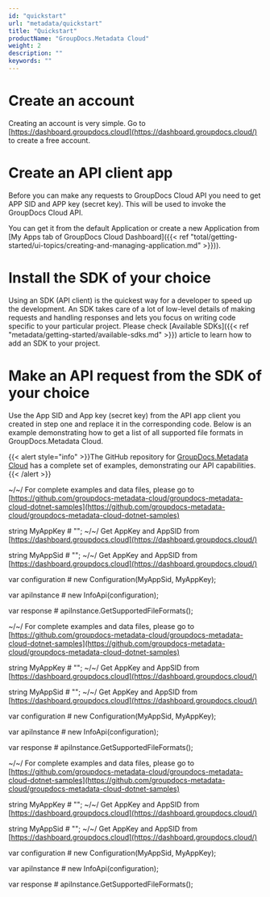 ```yaml
---
id: "quickstart"
url: "metadata/quickstart"
title: "Quickstart"
productName: "GroupDocs.Metadata Cloud"
weight: 2
description: ""
keywords: ""
---
```







# Create an account #

 Creating an account is very simple. Go to [https://dashboard.groupdocs.cloud](https://dashboard.groupdocs.cloud/) to create a free account.

# Create an API client app #

Before you can make any requests to GroupDocs Cloud API you need to get APP SID and APP key (secret key). This will be used to invoke the GroupDocs Cloud API. 

You can get it from the default Application or create a new Application from [My Apps tab of GroupDocs Cloud Dashboard]({{< ref "total/getting-started/ui-topics/creating-and-managing-application.md" >}})).



# Install the SDK of your choice #

Using an SDK (API client) is the quickest way for a developer to speed up the development. An SDK takes care of a lot of low-level details of making requests and handling responses and lets you focus on writing code specific to your particular project. Please check [Available SDKs]({{< ref "metadata/getting-started/available-sdks.md" >}}) article to learn how to add an SDK to your project.

# Make an API request from the SDK of your choice #

Use the App SID and App key (secret key) from the API app client you created in step one and replace it in the corresponding code. Below is an example demonstrating how to get a list of all supported file formats in GroupDocs.Metadata Cloud.

{{< alert style="info" >}}The GitHub repository for [GroupDocs.Metadata Cloud](https://github.com/groupdocs-metadata-cloud) has a complete set of examples, demonstrating our API capabilities.{{< /alert >}}



~/~/ For complete examples and data files, please go to [https://github.com/groupdocs-metadata-cloud/groupdocs-metadata-cloud-dotnet-samples](https://github.com/groupdocs-metadata-cloud/groupdocs-metadata-cloud-dotnet-samples)




string MyAppKey # ""; ~/~/ Get AppKey and AppSID from [https://dashboard.groupdocs.cloud](https://dashboard.groupdocs.cloud/)




string MyAppSid # ""; ~/~/ Get AppKey and AppSID from [https://dashboard.groupdocs.cloud](https://dashboard.groupdocs.cloud/)




  




var configuration # new Configuration(MyAppSid, MyAppKey);




var apiInstance # new InfoApi(configuration);




 




var response # apiInstance.GetSupportedFileFormats();





~/~/ For complete examples and data files, please go to [https://github.com/groupdocs-metadata-cloud/groupdocs-metadata-cloud-dotnet-samples](https://github.com/groupdocs-metadata-cloud/groupdocs-metadata-cloud-dotnet-samples)




string MyAppKey # ""; ~/~/ Get AppKey and AppSID from [https://dashboard.groupdocs.cloud](https://dashboard.groupdocs.cloud/)




string MyAppSid # ""; ~/~/ Get AppKey and AppSID from [https://dashboard.groupdocs.cloud](https://dashboard.groupdocs.cloud/)




  




var configuration # new Configuration(MyAppSid, MyAppKey);




var apiInstance # new InfoApi(configuration);




 




var response # apiInstance.GetSupportedFileFormats();



~/~/ For complete examples and data files, please go to [https://github.com/groupdocs-metadata-cloud/groupdocs-metadata-cloud-dotnet-samples](https://github.com/groupdocs-metadata-cloud/groupdocs-metadata-cloud-dotnet-samples)

string MyAppKey # ""; ~/~/ Get AppKey and AppSID from [https://dashboard.groupdocs.cloud](https://dashboard.groupdocs.cloud/)

string MyAppSid # ""; ~/~/ Get AppKey and AppSID from [https://dashboard.groupdocs.cloud](https://dashboard.groupdocs.cloud/)


var configuration # new Configuration(MyAppSid, MyAppKey);

var apiInstance # new InfoApi(configuration);


var response # apiInstance.GetSupportedFileFormats();




 